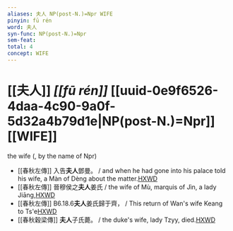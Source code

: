 ```yaml
---
aliases: 夫人 NP(post-N.)=Npr WIFE
pinyin: fū rén
word: 夫人
syn-func: NP(post-N.)=Npr
sem-feat: 
total: 4
concept: WIFE 
---
```

# [[夫人]] *[[fū rén]]*  [[uuid-0e9f6526-4daa-4c90-9a0f-5d32a4b79d1e|NP(post-N.)=Npr]] [[WIFE]]
the wife (, by the name of Npr)
 - [[春秋左傳]] 入告**夫人**鄧曼。 / and when he had gone into his palace told his wife, a Màn of Dèng about the matter.[HXWD](https://hxwd.org/textview.html?location=KR1e0001_tls_002-197a.14)
 - [[春秋左傳]] 晉穆侯之**夫人**姜氏 / the wife of Mù, marquis of Jìn, a lady Jiāng,[HXWD](https://hxwd.org/textview.html?location=KR1e0001_tls_002-37a.3)
 - [[春秋左傳]] B6.18.6**夫人**姜氏歸于齊， / This return of Wan's wife Keang to Ts'e[HXWD](https://hxwd.org/textview.html?location=KR1e0001_tls_006-383a.2)
 - [[春秋穀梁傳]] **夫人**子氏薨。 / the duke's wife, lady Tzyy, died.[HXWD](https://hxwd.org/textview.html?location=KR1e0008_tls_001-17a.4)